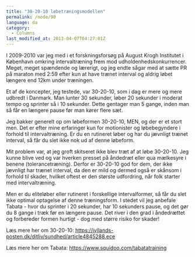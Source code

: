 ```yaml
---
title: "30-20-10 løbetræningsmodellen"
permalink: /node/90
language: da
category:
  - Columns
last_modified_at: 2013-04-07T04:27:01Z
---
```


I 2009-2010 var jeg med i et forskningsforsøg på August Krogh Institutet i København omkring intervaltræning frem mod udholdenhedskonkurrencer. Meget, meget spændende og lærerigt, og jeg endte sågar med at sætte PR på maraton med 2:59 efter kun at have trænet interval og aldrig løbet længere end 12km under træningen.



Et af de koncepter, jeg testede, var 30-20-10, som i dag er mere og mere udbredt i Danmark. Man lunter 30 sekunder, løber 20 sekunder i moderat tempo og sprinter så i 10 sekunder. Dette gentager man 5 gange, inden man så får en længere pause før man kører flere sæt.



Jeg bakker generelt op om løbeformen 30-20-10, MEN, og der er et stort men. Det er efter mine erfaringer kun for motionister og løbebegyndere i forhold til intervaltræning. Er du en rutineret løber og har du jævnligt trænet interval, så får du slet ikke nok ud af denne løbeform.



Mit problem var, at jeg groft skitseret ikke blev træt af at løbe 30-20-10. Jeg kunne blive ved og var hverken presset på åndedræt eller qua mælkesyre i benene (tolerancetræning). Derfor er 30-20-10 god for dem, der ikke jævnligt har trænet interval, da den er mild og dermed også er skånsom i forhold til skader, hvilket oftest er den største udfordring, når folk starter med intervaltræning.



Men er du eliteløber eller rutineret i forskellige intervalformer, så får du slet ikke optimal optagelse af denne træningsform. I stedet vil jeg anbefale Tabata - hvor du sprinter i 20 sekunder, har 10 sekunders pause, og det gør du 8 gange i træk før en længere pause. Det river i den grad i åndedrættet og forbereder formen hurtigt - dog med større risiko for skader!



Læs mere her om 30-20-10: https://jyllands-posten.dk/ditliv/sundhed/article4845288.ece



Læs mere her om Tabata: https://www.squidoo.com/tabatatraining
